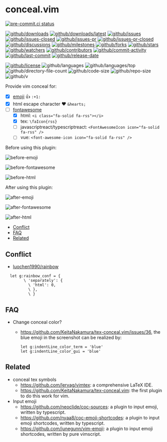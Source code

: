 # conceal.vim

[![pre-commit.ci status](https://results.pre-commit.ci/badge/github/Freed-Wu/conceal.vim/main.svg)](https://results.pre-commit.ci/latest/github/Freed-Wu/conceal.vim/main)

[![github/downloads](https://shields.io/github/downloads/Freed-Wu/conceal.vim/total)](https://github.com/Freed-Wu/conceal.vim/releases)
[![github/downloads/latest](https://shields.io/github/downloads/Freed-Wu/conceal.vim/latest/total)](https://github.com/Freed-Wu/conceal.vim/releases/latest)
[![github/issues](https://shields.io/github/issues/Freed-Wu/conceal.vim)](https://github.com/Freed-Wu/conceal.vim/issues)
[![github/issues-closed](https://shields.io/github/issues-closed/Freed-Wu/conceal.vim)](https://github.com/Freed-Wu/conceal.vim/issues?q=is%3Aissue+is%3Aclosed)
[![github/issues-pr](https://shields.io/github/issues-pr/Freed-Wu/conceal.vim)](https://github.com/Freed-Wu/conceal.vim/pulls)
[![github/issues-pr-closed](https://shields.io/github/issues-pr-closed/Freed-Wu/conceal.vim)](https://github.com/Freed-Wu/conceal.vim/pulls?q=is%3Apr+is%3Aclosed)
[![github/discussions](https://shields.io/github/discussions/Freed-Wu/conceal.vim)](https://github.com/Freed-Wu/conceal.vim/discussions)
[![github/milestones](https://shields.io/github/milestones/all/Freed-Wu/conceal.vim)](https://github.com/Freed-Wu/conceal.vim/milestones)
[![github/forks](https://shields.io/github/forks/Freed-Wu/conceal.vim)](https://github.com/Freed-Wu/conceal.vim/network/members)
[![github/stars](https://shields.io/github/stars/Freed-Wu/conceal.vim)](https://github.com/Freed-Wu/conceal.vim/stargazers)
[![github/watchers](https://shields.io/github/watchers/Freed-Wu/conceal.vim)](https://github.com/Freed-Wu/conceal.vim/watchers)
[![github/contributors](https://shields.io/github/contributors/Freed-Wu/conceal.vim)](https://github.com/Freed-Wu/conceal.vim/graphs/contributors)
[![github/commit-activity](https://shields.io/github/commit-activity/w/Freed-Wu/conceal.vim)](https://github.com/Freed-Wu/conceal.vim/graphs/commit-activity)
[![github/last-commit](https://shields.io/github/last-commit/Freed-Wu/conceal.vim)](https://github.com/Freed-Wu/conceal.vim/commits)
[![github/release-date](https://shields.io/github/release-date/Freed-Wu/conceal.vim)](https://github.com/Freed-Wu/conceal.vim/releases/latest)

[![github/license](https://shields.io/github/license/Freed-Wu/conceal.vim)](https://github.com/Freed-Wu/conceal.vim/blob/master/LICENSE)
![github/languages](https://shields.io/github/languages/count/Freed-Wu/conceal.vim)
![github/languages/top](https://shields.io/github/languages/top/Freed-Wu/conceal.vim)
![github/directory-file-count](https://shields.io/github/directory-file-count/Freed-Wu/conceal.vim)
![github/code-size](https://shields.io/github/languages/code-size/Freed-Wu/conceal.vim)
![github/repo-size](https://shields.io/github/repo-size/Freed-Wu/conceal.vim)
![github/v](https://shields.io/github/v/release/Freed-Wu/conceal.vim)

Provide vim conceal for:

<!-- markdownlint-disable MD033 -->

- [x] [emoji](https://github.com/ikatyang/emoji-cheat-sheet) :+1: `:+1:`
- [x] html escape character ♥ `&hearts;`
- [ ] [fontawesome](https://fontawesome.com) <i class="fa-solid fa-rss"></i>
  - [x] html: `<i class="fa-solid fa-rss"></i>`
  - [x] tex: `\faIcon{rss}`
  - [ ] javascriptreact/typescriptreact:
    `<FontAwesomeIcon icon="fa-solid fa-rss" />`
  - [ ] vue: `<font-awesome-icon icon="fa-solid fa-rss" />`

<!-- markdownlint-enable MD033 -->

Before using this plugin:

![before-emoji](https://user-images.githubusercontent.com/32936898/179904456-9e437f3f-4ad0-429f-85f3-417f26a0b34b.png)

![before-fontawesome](https://user-images.githubusercontent.com/32936898/193462060-ca288f68-cfe7-472c-b3c5-e782fa508500.png)

![before-html](https://user-images.githubusercontent.com/32936898/193464800-a0f30429-f52a-4a34-8c7d-9dee58c872ea.png)

After using this plugin:

![after-emoji](https://user-images.githubusercontent.com/32936898/179904460-cc2a9f7e-f1e0-4257-a703-0d3d50174997.png)

![after-fontawesome](https://user-images.githubusercontent.com/32936898/193462062-c0e6f837-e2cd-4769-87c6-a511282719c9.png)

![after-html](https://user-images.githubusercontent.com/32936898/193464801-0298bd37-7367-4dbe-bacc-87c33b412925.png)

<!-- mdformat-toc start --slug=github --no-anchors --maxlevel=6 --minlevel=2 -->

- [Conflict](#conflict)
- [FAQ](#faq)
- [Related](#related)

<!-- mdformat-toc end -->

## Conflict

- [luochen1990/rainbow](https://github.com/luochen1990/rainbow)

```vim
  let g:rainbow_conf = {
        \ 'separately': {
          \ 'html': 0,
          \ },
          \ }
```

## FAQ

- Change conceal color?

  - <https://github.com/KeitaNakamura/tex-conceal.vim/issues/36>, the blue emoji
    in the screenshot can be realized by:

    ```vim
    let g:indentLine_color_term = 'blue'
    let g:indentLine_color_gui = 'blue'
    ```

## Related

- conceal tex symbols
  - <https://github.com/lervag/vimtex>: a comprehensive LaTeX IDE.
  - <https://github.com/KeitaNakamura/tex-conceal.vim>: the first plugin to do
    this work for vim.
- Input emoji
  - <https://github.com/neoclide/coc-sources>: a plugin to input emoji, written
    by typescript.
  - <https://github.com/nyaa8/coc-emoji-shortcodes>: a plugin to input emoji
    shortcodes, written by typescript.
  - <https://github.com/junegunn/vim-emoji>: a plugin to input emoji shortcodes,
    written by pure vimscript.
